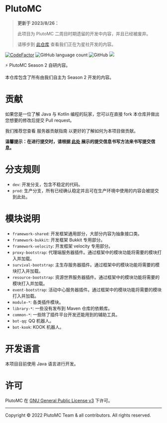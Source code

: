 # PlutoMC

> **更新于 2023/8/26：**
>
> 此项目为 PlutoMC 二周目时期遗留的开发中内容，并且已经被废弃。
>
> 请移步到 [此仓库](https://github.com/PlutoProject/pluto-plugins) 查看我们正在为星社开发的内容。

[![CodeFactor](https://www.codefactor.io/repository/github/plutosmp/plutomc/badge)](https://www.codefactor.io/repository/github/plutosmp/plutomc)
![GitHub language count](https://img.shields.io/github/languages/count/plutosmp/PlutoMC)
![GitHub](https://img.shields.io/github/license/plutosmp/PlutoMC)
![](https://img.shields.io/github/last-commit/nostalgic853/PlutoMC-Engine?logo=artstation&flat&color=9266CC)

⚡ PlutoMC Season 2 自研内容。

本仓库包含了所有由我们自主为 Season 2 开发的内容。

# 贡献

如果您是一位了解 Java 与 Kotlin 编程的玩家，您可以在直接 fork 本仓库并做出您想要的修改后提交 Pull request。

我们推荐您查看 服务器贡献指南 以更好的了解如何为本项目做贡献。

**温馨提示：在进行提交时，请根据 [此处](https://zhuanlan.zhihu.com/p/34223150) 展示的提交信息书写方法来书写提交信息。**

# 分支规则

- `dev`: 开发分支，包含不稳定的代码。
- `prod`: 生产分支，所有已经确认稳定并且可在生产环境中使用的内容会被提交到此处。

# 模块说明

- `framework-shared`: 开发框架通用部分，大部分内容为抽象接口类。
- `framework-bukkit`: 开发框架 Bukkit 专用部分。
- `framework-velocity`: 开发框架 velocity 专用部分。
- `proxy-bootstrap`: 代理端服务器插件。通过框架中的模块功能将需要的模块打入并加载。
- `survival-bootstrap`: 主生存服务器插件。通过框架中的模块功能将需要的模块打入并加载。
- `resource-bootstrap`: 资源世界服务器插件。通过框架中的模块功能将需要的模块打入并加载。
- `event-bootstrap`: 活动中心服务器插件。通过框架中的模块功能将需要的模块打入并加载。
- `module-*`: 各类插件模块。
- `library-*`: 一些没有发布到 Maven 仓库的依赖库。
- `common-*`: 一些除了插件平台开发还能用到的辅助工具。
- `bot-qq`: QQ 机器人。
- `bot-kook`: KOOK 机器人。

# 开发语言

本项目目前使用 Java 语言进行开发。

# 许可

PlutoMC 在 [GNU General Public License v3](https://www.gnu.org/licenses/gpl-3.0.en.html) 下许可。

---

Copyright © 2022 PlutoMC Team & all contributors. All rights reserved.
